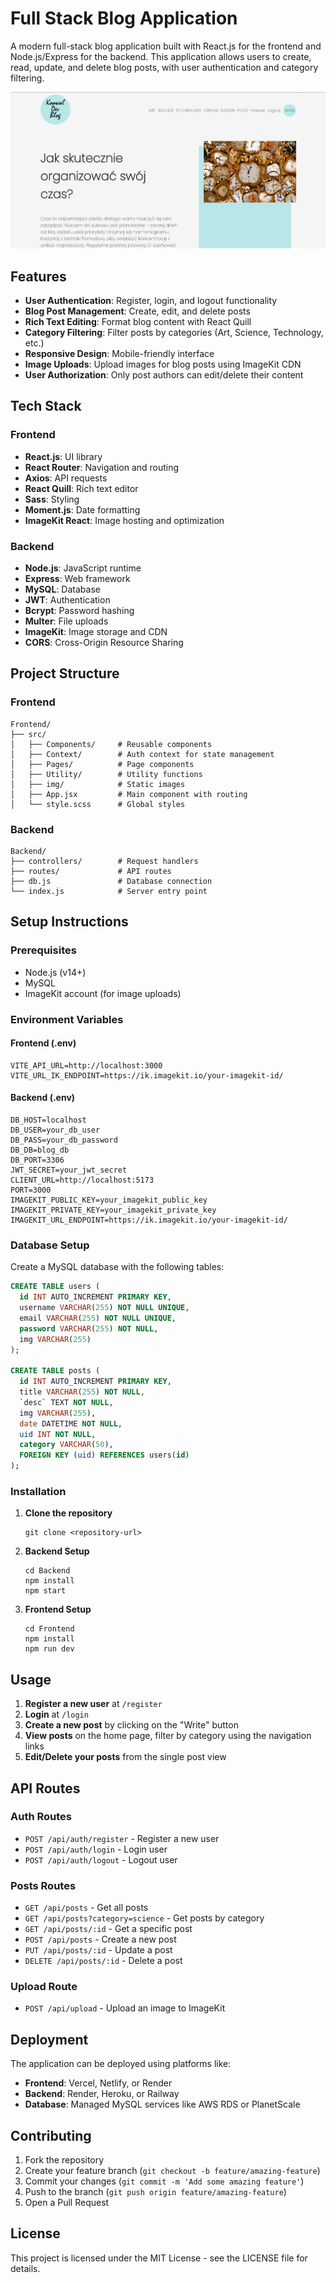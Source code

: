 # Full Stack Blog Application

A modern full-stack blog application built with React.js for the frontend and Node.js/Express for the backend. This application allows users to create, read, update, and delete blog posts, with user authentication and category filtering.

![Koowal Blog](./Frontend/public/9.png)

## Features

- **User Authentication**: Register, login, and logout functionality
- **Blog Post Management**: Create, edit, and delete posts
- **Rich Text Editing**: Format blog content with React Quill
- **Category Filtering**: Filter posts by categories (Art, Science, Technology, etc.)
- **Responsive Design**: Mobile-friendly interface
- **Image Uploads**: Upload images for blog posts using ImageKit CDN
- **User Authorization**: Only post authors can edit/delete their content

## Tech Stack

### Frontend
- **React.js**: UI library
- **React Router**: Navigation and routing
- **Axios**: API requests
- **React Quill**: Rich text editor
- **Sass**: Styling
- **Moment.js**: Date formatting
- **ImageKit React**: Image hosting and optimization

### Backend
- **Node.js**: JavaScript runtime
- **Express**: Web framework
- **MySQL**: Database
- **JWT**: Authentication
- **Bcrypt**: Password hashing
- **Multer**: File uploads
- **ImageKit**: Image storage and CDN
- **CORS**: Cross-Origin Resource Sharing

## Project Structure

### Frontend
```
Frontend/
├── src/
│   ├── Components/     # Reusable components
│   ├── Context/        # Auth context for state management
│   ├── Pages/          # Page components
│   ├── Utility/        # Utility functions
│   ├── img/            # Static images
│   ├── App.jsx         # Main component with routing
│   └── style.scss      # Global styles
```

### Backend
```
Backend/
├── controllers/        # Request handlers
├── routes/             # API routes
├── db.js               # Database connection
└── index.js            # Server entry point
```

## Setup Instructions

### Prerequisites
- Node.js (v14+)
- MySQL
- ImageKit account (for image uploads)

### Environment Variables

#### Frontend (.env)
```
VITE_API_URL=http://localhost:3000
VITE_URL_IK_ENDPOINT=https://ik.imagekit.io/your-imagekit-id/
```

#### Backend (.env)
```
DB_HOST=localhost
DB_USER=your_db_user
DB_PASS=your_db_password
DB_DB=blog_db
DB_PORT=3306
JWT_SECRET=your_jwt_secret
CLIENT_URL=http://localhost:5173
PORT=3000
IMAGEKIT_PUBLIC_KEY=your_imagekit_public_key
IMAGEKIT_PRIVATE_KEY=your_imagekit_private_key
IMAGEKIT_URL_ENDPOINT=https://ik.imagekit.io/your-imagekit-id/
```

### Database Setup

Create a MySQL database with the following tables:

```sql
CREATE TABLE users (
  id INT AUTO_INCREMENT PRIMARY KEY,
  username VARCHAR(255) NOT NULL UNIQUE,
  email VARCHAR(255) NOT NULL UNIQUE,
  password VARCHAR(255) NOT NULL,
  img VARCHAR(255)
);

CREATE TABLE posts (
  id INT AUTO_INCREMENT PRIMARY KEY,
  title VARCHAR(255) NOT NULL,
  `desc` TEXT NOT NULL,
  img VARCHAR(255),
  date DATETIME NOT NULL,
  uid INT NOT NULL,
  category VARCHAR(50),
  FOREIGN KEY (uid) REFERENCES users(id)
);
```

### Installation

1. **Clone the repository**
   ```
   git clone <repository-url>
   ```

2. **Backend Setup**
   ```
   cd Backend
   npm install
   npm start
   ```
   
3. **Frontend Setup**
   ```
   cd Frontend
   npm install
   npm run dev
   ```

## Usage

1. **Register a new user** at `/register`
2. **Login** at `/login`
3. **Create a new post** by clicking on the "Write" button
4. **View posts** on the home page, filter by category using the navigation links
5. **Edit/Delete your posts** from the single post view

## API Routes

### Auth Routes
- `POST /api/auth/register` - Register a new user
- `POST /api/auth/login` - Login user
- `POST /api/auth/logout` - Logout user

### Posts Routes
- `GET /api/posts` - Get all posts
- `GET /api/posts?category=science` - Get posts by category
- `GET /api/posts/:id` - Get a specific post
- `POST /api/posts` - Create a new post
- `PUT /api/posts/:id` - Update a post
- `DELETE /api/posts/:id` - Delete a post

### Upload Route
- `POST /api/upload` - Upload an image to ImageKit

## Deployment

The application can be deployed using platforms like:
- **Frontend**: Vercel, Netlify, or Render
- **Backend**: Render, Heroku, or Railway
- **Database**: Managed MySQL services like AWS RDS or PlanetScale

## Contributing

1. Fork the repository
2. Create your feature branch (`git checkout -b feature/amazing-feature`)
3. Commit your changes (`git commit -m 'Add some amazing feature'`)
4. Push to the branch (`git push origin feature/amazing-feature`)
5. Open a Pull Request

## License

This project is licensed under the MIT License - see the LICENSE file for details.